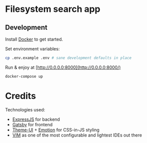 # Filesystem search app

## Development

Install [Docker](https://docs.docker.com/get-docker/) to get started.

Set environment variables:

```sh
cp .env.example .env # sane development defaults in place
```

Run & enjoy at [http://0.0.0.0:8000](http://0.0.0.0:8000/)

```
docker-compose up
```

# Credits

Technologies used:

- [ExpressJS](https://expressjs.com/) for backend
- [Gatsby](https://www.gatsbyjs.com/) for frontend
- [Theme-UI](https://theme-ui.com/) + [Emotion](https://emotion.sh/) for CSS-in-JS styling
- [VIM](https://www.vim.org/) as one of the most configurable and lightest IDEs out there

